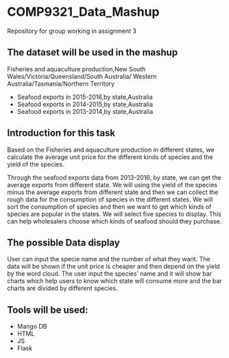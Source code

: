 # COMP9321_Data_Mashup
Repository for group working in assignment 3

## The dataset will be used in the mashup
Fisheries and aquaculture production,New South Wales/Victoria/Queensland/South Australia/ Western Australia/Tasmania/Northern Territory
* Seafood exports in 2015-2016,by state,Australia
* Seafood exports in 2014-2015,by state,Australia
* Seafood exports in 2013-2014,by state,Australia

## Introduction for this task
Based on the Fisheries and aquaculture production in different states, we calculate the average unit price for the different kinds of species and the yield of the species.

Through the seafood exports data from 2013-2016, by state, we can get the average exports from different state.  We will using the yield of the species minus the average exports from different state and then we can collect the rough data for the consumption of species in the different states. We will sort the consumption of species and then we want to get which kinds of species are popular in the states. We will select five species to display. This can help wholesalers choose which kinds of seafood should they purchase.

## The possible Data display
User can input the specie name and the number of what they want. The data will be shown if the unit price is cheaper and then depend on the yield by the word cloud.
The user input the species’ name and it will show bar charts which help users to know which state will consume more and the bar charts are divided by different species. 

## Tools will be used:
* Mango DB
* HTML
* JS
* Flask

